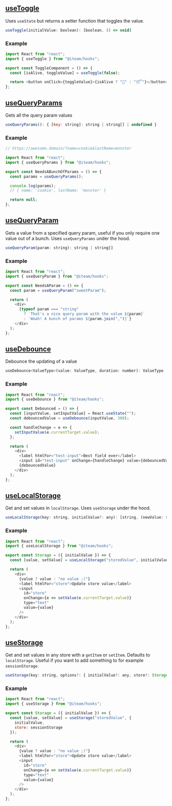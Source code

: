 ## [useToggle](#useToggle)

Uses `useState` but returns a setter function that toggles the value.

```js
useToggle(initialValue: boolean): [boolean, () => void]
```

### Example

```js
import React from "react";
import { useToggle } from "@iteam/hooks";

export const ToggleComponent = () => {
  const [isAlive, toggleValue] = useToggle(false);

  return <button onClick={toggleValue}>{isAlive ? "🚀" : "😴"}</button>;
};
```

## [useQueryParams](#useQueryParams)

Gets all the query param values

```js
useQueryParams(): { [key: string]: string | string[] | undefined }
```

### Example

```js
// https://awesome.domain/?name=cookie&lastName=monster

import React from "react";
import { useQueryParams } from "@iteam/hooks";

export const NeedsABunchOfParams = () => {
  const params = useQueryParams();

  console.log(params);
  // { name: 'cookie', lastName: 'monster' }

  return null;
};
```

## [useQueryParam](#useQueryParam)

Gets a value from a specified query param, useful if you only require one value
out of a bunch. Uses `useQueryParams` under the hood.

```js
useQueryParam(param: string): string | string[]
```

### Example

```js
import React from "react";
import { useQueryParam } from "@iteam/hooks";

export const NeedsAParam = () => {
  const param = useQueryParam("sweetParam");

  return (
    <div>
      {typeof param === "string"
        ? `That's a nice query param with the value ${param}`
        : `Woah! A bunch of params ${param.join(",")}`}
    </div>
  );
};
```

## [useDebounce](#useDebounce)

Debounce the updating of a value

```js
useDebounce<ValueType>(value: ValueType, duration: number): ValueType
```

### Example

```js
import React from "react";
import { useDebounce } from "@iteam/hooks";

export const Debounced = () => {
  const [inputValue, setInputValue] = React.useState("");
  const debouncedValue = useDebounce(inputValue, 300);

  const handleChange = e => {
    setInputValue(e.currentTarget.value);
  };

  return (
    <div>
      <label htmlFor="test-input">Best field ever</label>
      <input id="test-input" onChange={handleChange} value={debouncedValue} />
      {debouncedValue}
    </div>
  );
};
```

## [useLocalStorage](#useLocalStorage)

Get and set values in `localStorage`. Uses `useStorage` under the hood.

```js
useLocalStorage(key: string, initialValue?: any): [string, (newValue: string) => void]
```

### Example

```js
import React from "react";
import { useLocalStorage } from "@iteam/hooks";

export const Storage = ({ initialValue }) => {
  const [value, setValue] = useLocalStorage("storedValue", initialValue);

  return (
    <div>
      {value ? value : "no value ;("}
      <label htmlFor="store">Update store value</label>
      <input
        id="store"
        onChange={e => setValue(e.currentTarget.value)}
        type="text"
        value={value}
      />
    </div>
  );
};
```

## [useStorage](#useStorage)

Get and set values in any store with a `getItem` or `setItem`. Defaults to
`localStorage`. Useful if you want to add something to for example `sessionStorage`.

```js
useStorage(key: string, options?: { initialValue?: any, store?: Storage }): [string, (newValue: string) => void]
```

### Example

```js
import React from "react";
import { useStorage } from "@iteam/hooks";

export const Storage = ({ initialValue }) => {
  const [value, setValue] = useStorage("storedValue", {
    initialValue,
    store: sessionStorage
  });

  return (
    <div>
      {value ? value : "no value ;("}
      <label htmlFor="store">Update store value</label>
      <input
        id="store"
        onChange={e => setValue(e.currentTarget.value)}
        type="text"
        value={value}
      />
    </div>
  );
};
```
